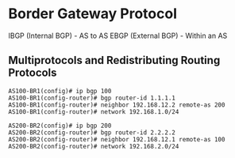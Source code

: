 # Border Gateway Protocol
IBGP (Internal BGP) - AS to AS
EBGP (External BGP) - Within an AS

## Multiprotocols and Redistributing Routing Protocols


```
AS100-BR1(config)# ip bgp 100
AS100-BR1(config-router)# bgp router-id 1.1.1.1
AS100-BR1(config-router)# neighbor 192.168.12.2 remote-as 200
AS100-BR1(config-router)# network 192.168.1.0/24

AS200-BR2(config)# ip bgp 200
AS200-BR2(config-router)# bgp router-id 2.2.2.2
AS200-BR2(config-router)# neighbor 192.168.12.1 remote-as 100
AS200-BR2(config-router)# network 192.168.2.0/24
```
